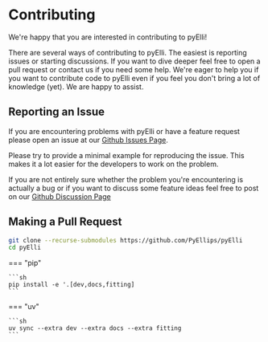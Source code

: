 # Contributing

We're happy that you are interested in contributing to pyElli!

There are several ways of contributing to pyElli.
The easiest is reporting issues or starting discussions.
If you want to dive deeper feel free to open a pull request or contact us
if you need some help.
We're eager to help you if you want to contribute code to pyElli even if you feel
you don't bring a lot of knowledge (yet). We are happy to assist.

## Reporting an Issue

If you are encountering problems with pyElli or have a feature request
please open an issue at our [Github Issues Page](https://github.com/PyEllips/pyElli/issues).

Please try to provide a minimal example for reproducing the issue.
This makes it a lot easier for the developers to work on the problem.

If you are not entirely sure whether the problem you're encountering is actually a bug
or if you want to discuss some feature ideas feel free to post on our [Github Discussion Page](https://github.com/orgs/PyEllips/discussions)

## Making a Pull Request

```sh
git clone --recurse-submodules https://github.com/PyEllips/pyElli
cd pyElli
```

=== "pip"

    ```sh
    pip install -e '.[dev,docs,fitting]
    ```

=== "uv"

    ```sh
    uv sync --extra dev --extra docs --extra fitting
    ```